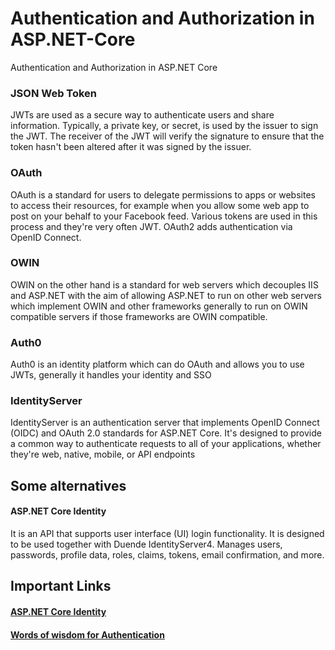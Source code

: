 # Authentication and Authorization in ASP.NET-Core
Authentication and Authorization in ASP.NET Core

### JSON Web Token
JWTs are used as a secure way to authenticate users and share information. Typically, a private key, or secret, is used by the issuer to sign the JWT. The receiver of the JWT will verify the signature to ensure that the token hasn't been altered after it was signed by the issuer.

### OAuth
OAuth is a standard for users to delegate permissions to apps or websites to access their resources, for example when you allow some web app to post on your behalf to your Facebook feed. Various tokens are used in this process and they're very often JWT. OAuth2 adds authentication via OpenID Connect.

### OWIN
OWIN on the other hand is a standard for web servers which decouples IIS and ASP.NET with the aim of allowing ASP.NET to run on other web servers which implement OWIN and other frameworks generally to run on OWIN compatible servers if those frameworks are OWIN compatible.

### Auth0
Auth0 is an identity platform which can do OAuth and allows you to use JWTs, generally it handles your identity and SSO

### IdentityServer
IdentityServer is an authentication server that implements OpenID Connect (OIDC) and OAuth 2.0 standards for ASP.NET Core. It's designed to provide a common way to authenticate requests to all of your applications, whether they're web, native, mobile, or API endpoints

## Some alternatives

#### ASP.NET Core Identity
It is an API that supports user interface (UI) login functionality.
It is designed to be used together with Duende IdentityServer4.
Manages users, passwords, profile data, roles, claims, tokens, email confirmation, and more.

## Important Links

#### [ASP.NET Core Identity](https://docs.microsoft.com/en-us/aspnet/core/security/authentication/identity?view=aspnetcore-6.0&tabs=visual-studio)
#### [Words of wisdom for Authentication](https://stackoverflow.com/questions/549/the-definitive-guide-to-form-based-website-authentication)



